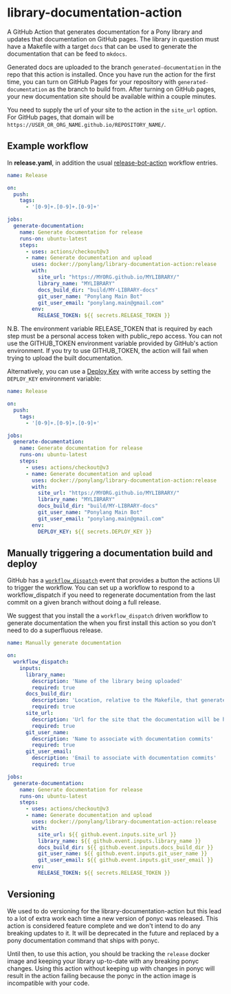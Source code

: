 # library-documentation-action

A GitHub Action that generates documentation for a Pony library and updates that documentation on GitHub pages. The library in question must have a Makefile with a target `docs` that can be used to generate the documentation that can be feed to `mkdocs`.

Generated docs are uploaded to the branch `generated-documentation` in the repo that this action is installed. Once you have run the action for the first time, you can turn on GitHub Pages for your repository with `generated-documentation` as the branch to build from. After turning on GitHub pages, your new documentation site should be available within a couple minutes.

You need to supply the url of your site to the action in the `site_url` option. For GitHub pages, that domain will be `https://USER_OR_ORG_NAME.github.io/REPOSITORY_NAME/`.

## Example workflow

In **release.yaml**, in addition the usual [release-bot-action](https://github.com/ponylang/release-bot-action) workflow entries.

```yml
name: Release

on:
  push:
    tags:
      - '[0-9]+.[0-9]+.[0-9]+'

jobs:
  generate-documentation:
    name: Generate documentation for release
    runs-on: ubuntu-latest
    steps:
      - uses: actions/checkout@v3
      - name: Generate documentation and upload
        uses: docker://ponylang/library-documentation-action:release
        with:
          site_url: "https://MYORG.github.io/MYLIBRARY/"
          library_name: "MYLIBRARY"
          docs_build_dir: "build/MY-LIBRARY-docs"
          git_user_name: "Ponylang Main Bot"
          git_user_email: "ponylang.main@gmail.com"
        env:
          RELEASE_TOKEN: ${{ secrets.RELEASE_TOKEN }}
```

N.B. The environment variable RELEASE_TOKEN that is required by each step must be a personal access token with public_repo access. You can not use the GITHUB_TOKEN environment variable provided by GitHub's action environment. If you try to use GITHUB_TOKEN, the action will fail when trying to upload the built documentation.

Alternatively, you can use a [Deploy Key](https://docs.github.com/en/developers/overview/managing-deploy-keys#deploy-keys) with write access by setting the `DEPLOY_KEY` environment variable:

```yml
name: Release

on:
  push:
    tags:
      - '[0-9]+.[0-9]+.[0-9]+'

jobs:
  generate-documentation:
    name: Generate documentation for release
    runs-on: ubuntu-latest
    steps:
      - uses: actions/checkout@v3
      - name: Generate documentation and upload
        uses: docker://ponylang/library-documentation-action:release
        with:
          site_url: "https://MYORG.github.io/MYLIBRARY/"
          library_name: "MYLIBRARY"
          docs_build_dir: "build/MY-LIBRARY-docs"
          git_user_name: "Ponylang Main Bot"
          git_user_email: "ponylang.main@gmail.com"
        env:
          DEPLOY_KEY: ${{ secrets.DEPLOY_KEY }}
```

## Manually triggering a documentation build and deploy

GitHub has a [`workflow_dispatch`](https://docs.github.com/en/actions/reference/events-that-trigger-workflows#workflow_dispatch) event that provides a button the actions UI to trigger the workflow. You can set up a workflow to respond to a workflow_dispatch if you need to regenerate documentation from the last commit on a given branch without doing a full release.

We suggest that you install the a `workflow_dispatch` driven workflow to generate documentation the when you first install this action so you don't need to do a superfluous release.

```yml
name: Manually generate documentation

on:
  workflow_dispatch:
    inputs:
      library_name:
        description: 'Name of the library being uploaded'
        required: true
      docs_build_dir:
        description: 'Location, relative to the Makefile, that generated documentation will be placed'
        required: true
      site_url:
        description: 'Url for the site that the documentation will be hosted on'
        required: true
      git_user_name:
        description: 'Name to associate with documentation commits'
        required: true
      git_user_email:
        description: 'Email to associate with documentation commits'
        required: true

jobs:
  generate-documentation:
    name: Generate documentation for release
    runs-on: ubuntu-latest
    steps:
      - uses: actions/checkout@v3
      - name: Generate documentation and upload
        uses: docker://ponylang/library-documentation-action:release
        with:
          site_url: ${{ github.event.inputs.site_url }}
          library_name: ${{ github.event.inputs.library_name }}
          docs_build_dir: ${{ github.event.inputs.docs_build_dir }}
          git_user_name: ${{ github.event.inputs.git_user_name }}
          git_user_email: ${{ github.event.inputs.git_user_email }}
        env:
          RELEASE_TOKEN: ${{ secrets.RELEASE_TOKEN }}
```

## Versioning

We used to do versioning for the library-documentation-action but this lead to a lot of extra work each time a new version of ponyc was released. This action is considered feature complete and we don't intend to do any breaking updates to it. It will be deprecated in the future and replaced by a pony documentation command that ships with ponyc.

Until then, to use this action, you should be tracking the `release` docker image and keeping your library up-to-date with any breaking ponyc changes. Using this action without keeping up with changes in ponyc will result in the action failing because the ponyc in the action image is incompatible with your code.
